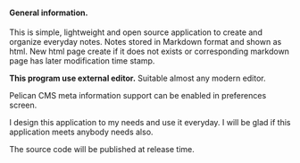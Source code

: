 <h4> General information. </h4>

This is simple, lightweight and open source application to create and organize everyday notes. Notes stored in Markdown format and shown as html. New html page create if it does not exists or corresponding markdown page has later modification time stamp.

<b>This program use external editor.</b> Suitable almost any modern editor.

Pelican CMS meta information support can be enabled in preferences screen.

I design this application to my needs and use it everyday. I will be glad if this application meets anybody needs also.

The source code will be published at release time.
